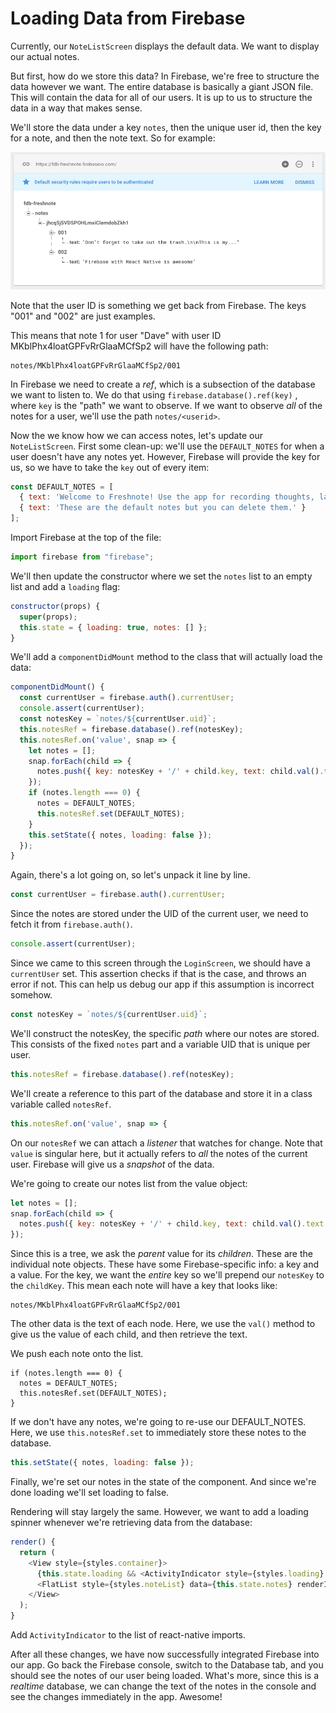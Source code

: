 # Loading Data from Firebase

Currently, our `NoteListScreen` displays the default data. We want to display our actual notes.

But first, how do we store this data? In Firebase, we're free to structure the data however we want. The entire database is basically a giant JSON file. This will contain the data for all of our users. It is up to us to structure the data in a way that makes sense.

We'll store the data under a key `notes`, then the unique user id, then the key for a note, and then the note text. So for example:

![](firebase-notes-data.png)

Note that the user ID is something we get back from Firebase. The keys "001" and "002" are just examples. 

This means that note 1 for user "Dave" with user ID MKblPhx4loatGPFvRrGlaaMCfSp2 will have the following path:

```
notes/MKblPhx4loatGPFvRrGlaaMCfSp2/001
```

In Firebase we need to create a _ref_, which is a subsection of the database we want to listen to. We do that using `firebase.database().ref(key)` , where `key` is the "path" we want to observe. If we want to observe _all_ of the notes for a user, we'll use the path `notes/<userid>`.

Now the we know how we can access notes, let's update our `NoteListScreen`. First some clean-up: we'll use the `DEFAULT_NOTES` for when a user doesn't have any notes yet. However, Firebase will provide the key for us, so we have to take the `key` out of every item:

```js
const DEFAULT_NOTES = [
  { text: 'Welcome to Freshnote! Use the app for recording thoughts, large and small.' },
  { text: 'These are the default notes but you can delete them.' }
];
```

Import Firebase at the top of the file:

```js
import firebase from "firebase";
```

We'll then update  the constructor where we set the `notes` list to an empty list and add a `loading` flag:

```js
constructor(props) {
  super(props);
  this.state = { loading: true, notes: [] };
}
```

We'll add a `componentDidMount` method to the class that will actually load the data:

```js
componentDidMount() {
  const currentUser = firebase.auth().currentUser;
  console.assert(currentUser);
  const notesKey = `notes/${currentUser.uid}`;
  this.notesRef = firebase.database().ref(notesKey);
  this.notesRef.on('value', snap => {
    let notes = [];
    snap.forEach(child => {
      notes.push({ key: notesKey + '/' + child.key, text: child.val().text });
    });
    if (notes.length === 0) {
      notes = DEFAULT_NOTES;
      this.notesRef.set(DEFAULT_NOTES);
    }
    this.setState({ notes, loading: false });
  });
}
```

Again, there's a lot going on, so let's unpack it line by line.

```js
const currentUser = firebase.auth().currentUser;
```

Since the notes are stored under the UID of the current user, we need to fetch it from `firebase.auth()`.

```js
console.assert(currentUser);
```

Since we came to this screen through the `LoginScreen`, we should have a `currentUser` set. This assertion checks if that is the case, and throws an error if not. This can help us debug our app if this assumption is incorrect somehow.

```js
const notesKey = `notes/${currentUser.uid}`;
```

We'll construct the notesKey, the specific _path_ where our notes are stored. This consists of the fixed `notes` part and a variable UID that is unique per user.

```js
this.notesRef = firebase.database().ref(notesKey);
```

We'll create a reference to this part of the database and store it in a class variable called `notesRef`.

```js
this.notesRef.on('value', snap => {
```

On our `notesRef` we can attach a _listener_ that watches for change. Note that `value` is singular here, but it actually refers to _all_ the notes of the current user. Firebase will give us a _snapshot_ of the data.

We're going to create our notes list from the value object:

```js
let notes = [];
snap.forEach(child => {
  notes.push({ key: notesKey + '/' + child.key, text: child.val().text });
});
```

Since this is a tree, we ask the _parent_ value for its _children_. These are the individual note objects. These have some Firebase-specific info: a key and a value. For the key, we want the _entire_ key so we'll prepend our `notesKey` to the `childKey`. This mean each note will have a key that looks like:

```
notes/MKblPhx4loatGPFvRrGlaaMCfSp2/001
```

The other data is the text of each node. Here, we use the `val()` method to give us the value of each child, and then retrieve the text.

We push each note onto the list.

```
if (notes.length === 0) {
  notes = DEFAULT_NOTES;
  this.notesRef.set(DEFAULT_NOTES);
}
```

If we don't have any notes, we're going to re-use our DEFAULT_NOTES. Here, we use `this.notesRef.set` to immediately store these notes to the database.

```js
this.setState({ notes, loading: false });
```

Finally, we're set our notes in the state of the component. And since we're done loading we'll set loading to false.

Rendering will stay largely the same. However, we want to add a loading spinner whenever we're retrieving data from the database:

```js
render() {
  return (
    <View style={styles.container}>
      {this.state.loading && <ActivityIndicator style={styles.loading} />}
      <FlatList style={styles.noteList} data={this.state.notes} renderItem={this.renderItem.bind(this)} />
    </View>
  );
}
```

Add `ActivityIndicator` to the list of react-native imports.

After all these changes, we have now successfully integrated Firebase into our app. Go back the Firebase console, switch to the Database tab, and you should see the notes of our user being loaded. What's more, since this is a _realtime_ database, we can change the text of the notes in the console and see the changes immediately in the app. Awesome!

